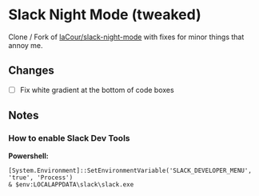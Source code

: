 
# Slack Night Mode (tweaked)

Clone / Fork of [laCour/slack-night-mode](https://github.com/laCour/slack-night-mode) with fixes for minor things that annoy me.

## Changes

- [ ] Fix white gradient at the bottom of code boxes

## Notes

### How to enable Slack Dev Tools
**Powershell:**

    [System.Environment]::SetEnvironmentVariable('SLACK_DEVELOPER_MENU', 'true', 'Process')
    & $env:LOCALAPPDATA\slack\slack.exe
